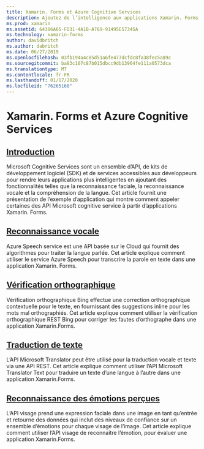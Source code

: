 ```yaml
---
title: Xamarin. Forms et Azure Cognitive Services
description: Ajoutez de l’intelligence aux applications Xamarin. Forms avec Azure Cognitive Services, notamment la reconnaissance vocale, la vérification orthographique, la traduction de texte et la reconnaissance d’émotions.
ms.prod: xamarin
ms.assetid: 64386A65-FD31-4A1B-A769-91495E57345A
ms.technology: xamarin-forms
author: davidbritch
ms.author: dabritch
ms.date: 06/27/2019
ms.openlocfilehash: 03fb194a4c85d51a6fe477dcfdc8fa38fec5a89c
ms.sourcegitcommit: ba83c107c87b015dbcc9db13964fe111a0573dca
ms.translationtype: MT
ms.contentlocale: fr-FR
ms.lasthandoff: 01/17/2020
ms.locfileid: "76265160"
---
```

# <a name="xamarinforms-and-azure-cognitive-services"></a>Xamarin. Forms et Azure Cognitive Services

## <a name="introductionintroductionmd"></a>[Introduction](introduction.md)

Microsoft Cognitive Services sont un ensemble d’API, de kits de développement logiciel (SDK) et de services accessibles aux développeurs pour rendre leurs applications plus intelligentes en ajoutant des fonctionnalités telles que la reconnaissance faciale, la reconnaissance vocale et la compréhension de la langue. Cet article fournit une présentation de l’exemple d’application qui montre comment appeler certaines des API Microsoft cognitive service à partir d’applications Xamarin. Forms.

## <a name="speech-recognitionspeech-recognitionmd"></a>[Reconnaissance vocale](speech-recognition.md)

Azure Speech service est une API basée sur le Cloud qui fournit des algorithmes pour traiter la langue parlée. Cet article explique comment utiliser le service Azure Speech pour transcrire la parole en texte dans une application Xamarin. Forms.

## <a name="spell-checkspell-checkmd"></a>[Vérification orthographique](spell-check.md)

Vérification orthographique Bing effectue une correction orthographique contextuelle pour le texte, en fournissant des suggestions inline pour les mots mal orthographiés. Cet article explique comment utiliser la vérification orthographique REST Bing pour corriger les fautes d’orthographe dans une application Xamarin.Forms.

## <a name="text-translationtext-translationmd"></a>[Traduction de texte](text-translation.md)

L’API Microsoft Translator peut être utilisé pour la traduction vocale et texte via une API REST. Cet article explique comment utiliser l’API Microsoft Translator Text pour traduire un texte d’une langue à l’autre dans une application Xamarin.Forms.

## <a name="perceived-emotion-recognitionemotion-recognitionmd"></a>[Reconnaissance des émotions perçues](emotion-recognition.md)

L’API visage prend une expression faciale dans une image en tant qu’entrée et retourne des données qui inclut des niveaux de confiance sur un ensemble d’émotions pour chaque visage de l’image. Cet article explique comment utiliser l’API visage de reconnaître l’émotion, pour évaluer une application Xamarin.Forms.
